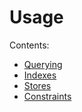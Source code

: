 # Usage

Contents:

  * [Querying](Usage/Querying.md)
  * [Indexes](Usage/Indexes.md)
  * [Stores](Usage/Stores.md)
  * [Constraints](Usage/Constraints.md)
